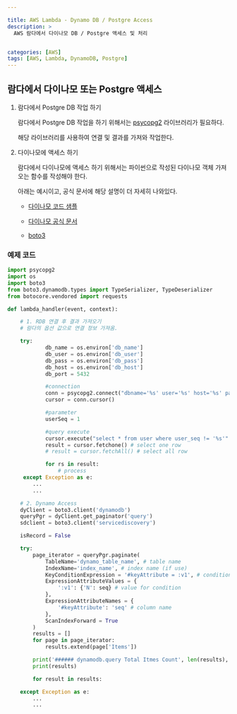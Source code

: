 ```yaml
---

title: AWS Lambda - Dynamo DB / Postgre Access
description: >
  AWS 람다에서 다이나모 DB / Postgre 액세스 및 처리


categories: [AWS]
tags: [AWS, Lambda, DynamoDB, Postgre]
---
```




## 람다에서 다이나모 또는 Postgre 액세스

1. 람다에서 Postgre DB 작업 하기

    람다에서 Postgre DB 작업을 하기 위해서는 [psycopg2](https://pypi.org/project/psycopg2/) 라이브러리가 필요하다.

    해당 라이브러리를 사용하여 연결 및 결과를 가져와 작업한다.

2. 다이나모에 액세스 하기

    람다에서 다이나모에 액세스 하기 위해서는 파이썬으로 작성된 다이나모 객체 가져오는 함수를 작성해야 한다.

    아래는 예시이고, 공식 문서에 해당 설명이 더 자세히 나와있다. 

    - [다이나모 코드 샘플](https://docs.aws.amazon.com/ko_kr/amazondynamodb/latest/developerguide/example_dynamodb_CreateTable_section.html)

    - [다이나모 공식 문서](https://docs.aws.amazon.com/ko_kr/amazondynamodb/latest/developerguide/GettingStartedDynamoDB.html)

    - [boto3](https://boto3.amazonaws.com/v1/documentation/api/latest/index.html)


### 예제 코드

```python
import psycopg2
import os
import boto3
from boto3.dynamodb.types import TypeSerializer, TypeDeserializer
from botocore.vendored import requests

def lambda_handler(event, context):

    # 1. RDB 연결 후 결과 가져오기
    # 람다의 옵션 값으로 연결 정보 가져옴.

    try:
            db_name = os.environ['db_name']
            db_user = os.environ['db_user']
            db_pass = os.environ['db_pass']
            db_host = os.environ['db_host']
            db_port = 5432

            #connection
            conn = psycopg2.connect("dbname='%s' user='%s' host='%s' password='%s'" % (db_name, db_user, db_host, db_pass))
            cursor = conn.cursor()

            #parameter
            userSeq = 1

            #query execute
            cursor.execute("select * from user where user_seq != '%s'" % (userSeq))
            result = cursor.fetchone() # select one row
            # result = cursor.fetchAll() # select all row

            for rs in result:
                # process
     except Exception as e:
        ...
        ...

    # 2. Dynamo Access
    dyClient = boto3.client('dynamodb')
    queryPgr = dyClient.get_paginator('query')
    sdclient = boto3.client('servicediscovery')

    isRecord = False

    try:
        page_iterator = queryPgr.paginate(
            TableName='dynamo_table_name', # table name
            IndexName='index_name', # index name (if use)
            KeyConditionExpression = '#keyAttribute = :v1', # condition
            ExpressionAttributeValues = { 
                ':v1': {'N': seq} # value for condition
            },
            ExpressionAttributeNames = {
                '#keyAttribute': 'seq' # column name
            },
            ScanIndexForward = True
        )
        results = []
        for page in page_iterator:
            results.extend(page['Items'])

        print('###### dynamodb.query Total Itmes Count', len(results), ' #####')
        print(results)

        for result in results:

    except Exception as e:
        ...
        ...
```
